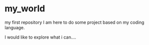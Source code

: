 # my_world
my first repository
I am here to do some project based on my coding language.


I would like to explore what i can....
